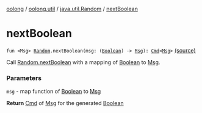 [oolong](../../index.md) / [oolong.util](../index.md) / [java.util.Random](index.md) / [nextBoolean](./next-boolean.md)

# nextBoolean

`fun <Msg> `[`Random`](http://docs.oracle.com/javase/6/docs/api/java/util/Random.html)`.nextBoolean(msg: (`[`Boolean`](https://kotlinlang.org/api/latest/jvm/stdlib/kotlin/-boolean/index.html)`) -> `[`Msg`](next-boolean.md#Msg)`): `[`Cmd`](../../oolong.platform/-cmd/index.md)`<`[`Msg`](next-boolean.md#Msg)`>` [(source)](https://github.com/pardom/oolong/tree/master/oolong/src/main/kotlin/oolong/util/random.kt#L12)

Call [Random.nextBoolean](http://docs.oracle.com/javase/6/docs/api/java/util/Random.html#nextBoolean()) with a mapping of [Boolean](https://kotlinlang.org/api/latest/jvm/stdlib/kotlin/-boolean/index.html) to [Msg](next-boolean.md#Msg).

### Parameters

`msg` - map function of [Boolean](https://kotlinlang.org/api/latest/jvm/stdlib/kotlin/-boolean/index.html) to [Msg](next-boolean.md#Msg)

**Return**
[Cmd](../../oolong.platform/-cmd/index.md) of [Msg](next-boolean.md#Msg) for the generated [Boolean](https://kotlinlang.org/api/latest/jvm/stdlib/kotlin/-boolean/index.html)

